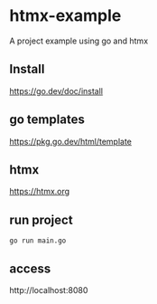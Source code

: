 # htmx-example
A project example using go and htmx 

## Install
 https://go.dev/doc/install

## go templates
 https://pkg.go.dev/html/template

## htmx
 https://htmx.org

## run project
    go run main.go

## access
 http://localhost:8080
